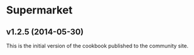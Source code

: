Supermarket
===========

v1.2.5 (2014-05-30)
-------------------

This is the initial version of the cookbook published to the community site.
